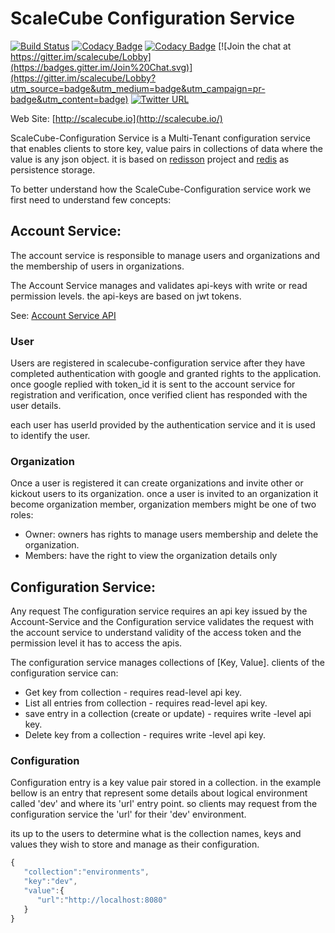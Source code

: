 # ScaleCube Configuration Service
[![Build Status](https://travis-ci.org/scalecube/scalecube-configuration.svg?branch=master)](https://travis-ci.org/scalecube/scalecube-configuration)
[![Codacy Badge](https://api.codacy.com/project/badge/Grade/fb26db972acc4cb0afd008abef503dbc)](https://www.codacy.com/app/ScaleCube/scalecube-configuration?utm_source=github.com&amp;utm_medium=referral&amp;utm_content=scalecube/scalecube-configuration&amp;utm_campaign=Badge_Grade)
[![Codacy Badge](https://api.codacy.com/project/badge/Coverage/fb26db972acc4cb0afd008abef503dbc)](https://www.codacy.com/app/ScaleCube/scalecube-configuration?utm_source=github.com&utm_medium=referral&utm_content=scalecube/scalecube-configuration&utm_campaign=Badge_Coverage)
[![Join the chat at https://gitter.im/scalecube/Lobby](https://badges.gitter.im/Join%20Chat.svg)](https://gitter.im/scalecube/Lobby?utm_source=badge&utm_medium=badge&utm_campaign=pr-badge&utm_content=badge)
[![Twitter URL](https://img.shields.io/twitter/url/https/twitter.com/fold_left.svg?style=social&label=Follow%20%40ScaleCube)](https://twitter.com/scalecube)

Web Site: [http://scalecube.io](http://scalecube.io/)

ScaleCube-Configuration Service is a Multi-Tenant configuration service that enables clients to store key, value pairs in collections of data where the value is any json object. it is based on [redisson](https://github.com/redisson/redisson) project and [redis](https://redis.io/) as persistence storage.

To better understand how the ScaleCube-Configuration service work we first need to understand few concepts:

## Account Service:
The account service is responsible to manage users and organizations and the membership of users in organizations. 

The Account Service manages and validates api-keys with write or read permission levels. the api-keys are based on jwt tokens.

See: [Account Service API](https://github.com/scalecube/scalecube-configuration/wiki/Account-Service-API)

### User
Users are registered in scalecube-configuration service after they have completed authentication with google and granted rights to the application.
once google replied with token_id it is sent to the account service for registration and verification, once verified client has responded with the user details.

each user has userId provided by the authentication service and it is used to identify the user.

### Organization
Once a user is registered it can create organizations and invite other or kickout users to its organization.
once a user is invited to an organization it become organization member, organization members might be one of two roles:
 - Owner: owners has rights to manage users membership and delete the organization.
 - Members: have the right to view the organization details only


## Configuration Service:
Any request The configuration service requires an api key issued by the Account-Service and the Configuration service validates the request with the account service to understand validity of the access token and the permission level it has to access the apis.

The configuration service manages collections of [Key, Value]. clients of the configuration service can:
 - Get key from collection - requires read-level api key.
 - List all entries from collection - requires read-level api key.
 - save entry in a collection (create or update) - requires write -level api key.
 - Delete key from a collection - requires write -level api key.
 
### Configuration
Configuration entry is a key value pair stored in a collection. in the example bellow is an entry that represent some details about logical environment called 'dev' and where its 'url' entry point. so clients may request from the configuration service the 'url' for their 'dev' environment.

its up to the users to determine what is the collection names, keys and values they wish to store and manage as their configuration.
  
```javascript
{
   "collection":"environments",
   "key":"dev",
   "value":{
      "url":"http://localhost:8080"
   }
}
```


